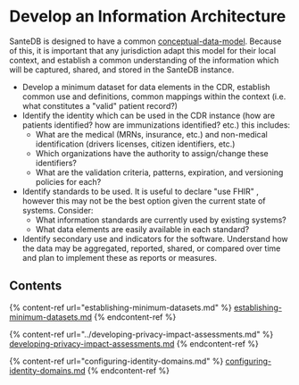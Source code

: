 # Develop an Information Architecture

SanteDB is designed to have a common [conceptual-data-model](../../../../santedb/data-and-information-architecture/conceptual-data-model/ "mention"). Because of this, it is important that any jurisdiction adapt this model for their local context, and establish a common understanding of the information which will be captured, shared, and stored in the SanteDB instance.&#x20;

* Develop a minimum dataset for data elements in the CDR, establish common use and definitions, common mappings within the context (i.e. what constitutes a "valid" patient record?)&#x20;
* Identify the identity which can be used in the CDR instance (how are patients identified? how are immunizations identified? etc.) this includes:
  * What are the medical (MRNs, insurance, etc.) and non-medical identification (drivers licenses, citizen identifiers, etc.)
  * Which organizations have the authority to assign/change these identifiers?
  * What are the validation criteria, patterns, expiration, and versioning policies for each?
* Identify standards to be used. It is useful to declare "use FHIR" , however this may not be the best option given the current state of systems. Consider:
  * What information standards are currently used by existing systems?
  * What data elements are easily available in each standard?
* Identify secondary use and indicators for the software. Understand how the data may be aggregated, reported, shared, or compared over time and plan to implement these as reports or measures.

## Contents

{% content-ref url="establishing-minimum-datasets.md" %}
[establishing-minimum-datasets.md](establishing-minimum-datasets.md)
{% endcontent-ref %}

{% content-ref url="../developing-privacy-impact-assessments.md" %}
[developing-privacy-impact-assessments.md](../developing-privacy-impact-assessments.md)
{% endcontent-ref %}

{% content-ref url="configuring-identity-domains.md" %}
[configuring-identity-domains.md](configuring-identity-domains.md)
{% endcontent-ref %}
